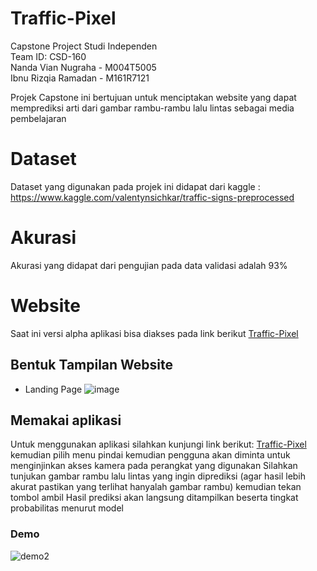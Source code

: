 # Traffic-Pixel

Capstone Project Studi Independen<br>
Team ID: CSD-160<br>
Nanda Vian Nugraha - M004T5005<br>
Ibnu Rizqia Ramadan - M161R7121

Projek Capstone ini bertujuan untuk menciptakan website yang dapat memprediksi arti dari gambar rambu-rambu lalu lintas sebagai media pembelajaran

# Dataset

Dataset yang digunakan pada projek ini didapat dari kaggle : https://www.kaggle.com/valentynsichkar/traffic-signs-preprocessed

# Akurasi

Akurasi yang didapat dari pengujian pada data validasi adalah 93%

# Website

Saat ini versi alpha aplikasi bisa diakses pada link berikut [Traffic-Pixel](https://traffic-pixel.inh.pw/)

## Bentuk Tampilan Website
- Landing Page ![image](https://user-images.githubusercontent.com/86766164/147044383-36e96c3c-2ea8-4291-9c22-a84afa0505c5.png)

## Memakai aplikasi
Untuk menggunakan aplikasi silahkan kunjungi link berikut: [Traffic-Pixel](https://traffic-pixel.inh.pw/) kemudian pilih menu pindai kemudian pengguna akan diminta untuk menginjinkan akses kamera pada perangkat yang digunakan
Silahkan tunjukan gambar rambu lalu lintas yang ingin diprediksi (agar hasil lebih akurat pastikan yang terlihat hanyalah gambar rambu) kemudian tekan tombol ambil
Hasil prediksi akan langsung ditampilkan beserta tingkat probabilitas menurut model
### Demo
![demo2](https://user-images.githubusercontent.com/86766164/147327326-520d7ac3-9d11-423d-a986-30c2ff921f84.gif)
